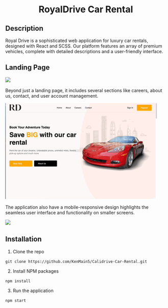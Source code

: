 <h1 align='center'>
  RoyalDrive Car Rental
</h1>

<h2>Description</h2>

Royal Drive is a sophisticated web application for luxury car rentals, designed with React and SCSS. Our platform features an array of premium vehicles, complete with detailed descriptions and a user-friendly interface. 

<h2>Landing Page</h2>
<img height="300px" src="src/assets/readMeDoc/MainPage.gif"></img>


Beyond just a landing page, it includes several sections like careers, about us, contact, and user account management. 
  
<img height="300px" src="src/assets/readMeDoc/otherpages.gif"></img>


The application also have a mobile-responsive design highlights the seamless user interface and functionality on smaller screens.
  
<img height="300px" src="src/assets/readMeDoc/mobile.gif"></img>

## Installation
<a id='install'></a>

1. Clone the repo
```
git clone https://github.com/KenMain5/Calidrive-Car-Rental.git
```
2. Install NPM packages
```
npm install
```
3. Run the application
```
npm start
```


